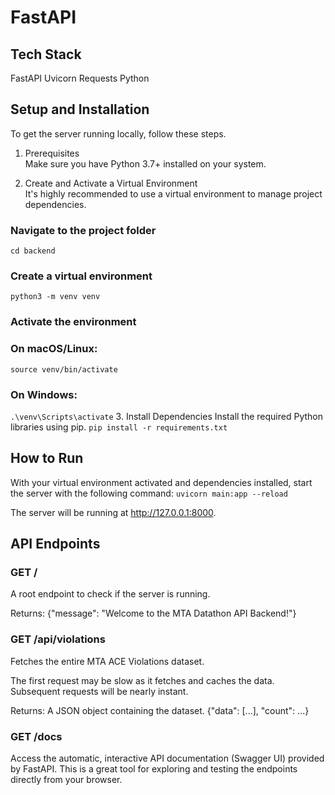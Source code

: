 # FastAPI
## Tech Stack
FastAPI Uvicorn Requests Python

## Setup and Installation
To get the server running locally, follow these steps.

1. Prerequisites <br/> Make sure you have Python 3.7+ installed on your system.

2. Create and Activate a Virtual Environment <br/> It's highly recommended to use a virtual environment to manage project dependencies.

### Navigate to the project folder
`cd backend`

### Create a virtual environment
`python3 -m venv venv`

### Activate the environment
### On macOS/Linux:
`source venv/bin/activate`
### On Windows:
`.\venv\Scripts\activate`
3. Install Dependencies
Install the required Python libraries using pip.
`pip install -r requirements.txt`
## How to Run
With your virtual environment activated and dependencies installed, start the server with the following command:
`uvicorn main:app --reload`

The server will be running at http://127.0.0.1:8000.

## API Endpoints
### GET /

A root endpoint to check if the server is running.

Returns: {"message": "Welcome to the MTA Datathon API Backend!"}

### GET /api/violations

Fetches the entire MTA ACE Violations dataset.

The first request may be slow as it fetches and caches the data. Subsequent requests will be nearly instant.

Returns: A JSON object containing the dataset. {"data": [...], "count": ...}

### GET /docs

Access the automatic, interactive API documentation (Swagger UI) provided by FastAPI. This is a great tool for exploring and testing the endpoints directly from your browser.